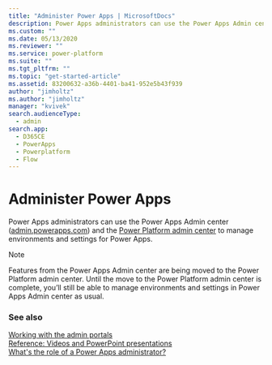 ```yaml
---
title: "Administer Power Apps | MicrosoftDocs"
description: Power Apps administrators can use the Power Apps Admin center to manage environments and settings for Power Apps.
ms.custom: ""
ms.date: 05/13/2020
ms.reviewer: ""
ms.service: power-platform
ms.suite: ""
ms.tgt_pltfrm: ""
ms.topic: "get-started-article"
ms.assetid: 83200632-a36b-4401-ba41-952e5b43f939
author: "jimholtz"
ms.author: "jimholtz"
manager: "kvivek"
search.audienceType: 
  - admin
search.app:
  - D365CE
  - PowerApps
  - Powerplatform
  - Flow
---
```

# Administer Power Apps

Power Apps administrators can use the Power Apps Admin center ([admin.powerapps.com](https://admin.powerapps.com)) and the [Power Platform admin center](https://admin.powerplatform.microsoft.com) to manage environments and settings for Power Apps.

> [!NOTE]
> Features from the Power Apps Admin center are being moved to the Power Platform admin center. Until the move to the Power Platform admin center is complete, you’ll still be able to manage environments and settings in Power Apps Admin center as usual.


### See also
[Working with the admin portals](wp-work-with-admin-portals.md) <br />
[Reference: Videos and PowerPoint presentations](videos.md) <br />
[What's the role of a Power Apps administrator?](overview-role-powerapps-admin.md)